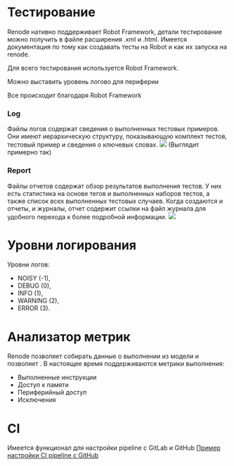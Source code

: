 # Тестирование 
Renode нативно поддерживает Robot Framework, детали тестирование можно получить в файле расширения .xml и .html.
Имеется документация по тому как создавать тесты на Robot и как их запуска на renode.

Для всего тестирования используется Robot Framework.

Можно выставить уровень логово для периферии 

Все происходит благодаря Robot Framework
### Log
Файлы логов содержат сведения о выполненных тестовых примеров. Они имеют иерархическую структуру, показывающую комплект тестов, тестовый пример и сведения о ключевых словах.
![](C:\Users\Tik\Documents\GitHub\gcc_make\emulations\renode\img/log_passed.png)
(Выглядит примерно так)

### Report
Файлы отчетов содержат обзор результатов выполнения тестов. У них есть статистика на основе тегов и выполненных наборов тестов, а также список всех выполненных тестовых случаев. Когда создаются и отчеты, и журналы, отчет содержит ссылки на файл журнала для удобного перехода к более подробной информации.
![](C:\Users\Tik\Documents\GitHub\gcc_make\emulations\renode\img/report_passed.png)

# Уровни логирования

Уровни логов:
- NOISY (-1),
- DEBUG (0),
- INFO (1),
- WARNING (2),
- ERROR (3).


# Анализатор метрик

Renode позволяет собирать данные о выполнении из модели и позволяет . В настоящее время поддерживаются метрики выполнения:
* Выполненные инструкции
* Доступ к памяти 
* Периферийный доступ
* Исключения


# CI 
Имеется функционал для настройки pipeline с GitLab и GitHub
[Пример настройки CI pipeline с GitHub](https://interrupt.memfault.com/blog/test-automation-renode#using-a-shell-for-testing)


